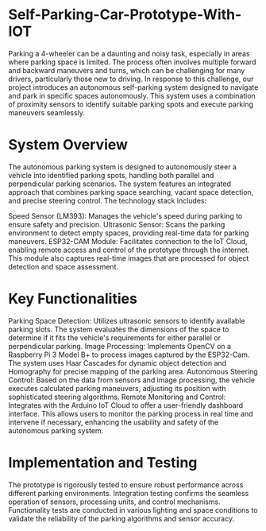 # Self-Parking-Car-Prototype-With-IOT

Parking a 4-wheeler can be a daunting and noisy task, especially in areas where parking space is limited. The process often involves multiple forward and backward maneuvers and turns, which can be challenging for many drivers, particularly those new to driving. In response to this challenge, our project introduces an autonomous self-parking system designed to navigate and park in specific spaces autonomously. This system uses a combination of proximity sensors to identify suitable parking spots and execute parking maneuvers seamlessly.

# System Overview
The autonomous parking system is designed to autonomously steer a vehicle into identified parking spots, handling both parallel and perpendicular parking scenarios. The system features an integrated approach that combines parking space searching, vacant space detection, and precise steering control. The technology stack includes:

Speed Sensor (LM393): Manages the vehicle's speed during parking to ensure safety and precision.
Ultrasonic Sensor: Scans the parking environment to detect empty spaces, providing real-time data for parking maneuvers.
ESP32-CAM Module: Facilitates connection to the IoT Cloud, enabling remote access and control of the prototype through the internet. This module also captures real-time images that are processed for object detection and space assessment.
# Key Functionalities
Parking Space Detection: Utilizes ultrasonic sensors to identify available parking slots. The system evaluates the dimensions of the space to determine if it fits the vehicle's requirements for either parallel or perpendicular parking.
Image Processing: Implements OpenCV on a Raspberry Pi 3 Model B+ to process images captured by the ESP32-Cam. The system uses Haar Cascades for dynamic object detection and Homography for precise mapping of the parking area.
Autonomous Steering Control: Based on the data from sensors and image processing, the vehicle executes calculated parking maneuvers, adjusting its position with sophisticated steering algorithms.
Remote Monitoring and Control: Integrates with the Arduino IoT Cloud to offer a user-friendly dashboard interface. This allows users to monitor the parking process in real time and intervene if necessary, enhancing the usability and safety of the autonomous parking system.
# Implementation and Testing
The prototype is rigorously tested to ensure robust performance across different parking environments. Integration testing confirms the seamless operation of sensors, processing units, and control mechanisms. Functionality tests are conducted in various lighting and space conditions to validate the reliability of the parking algorithms and sensor accuracy.
